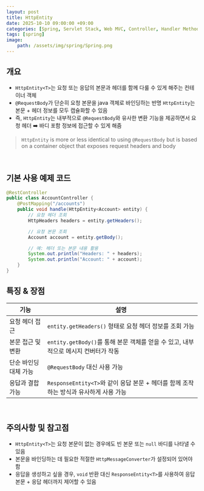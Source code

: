 ```yaml
---
layout: post
title: HttpEntity
date: 2025-10-10 09:00:00 +09:00
categories: [Spring, Servlet Stack, Web MVC, Controller, Handler Method]
tags: [spring]
image:
    path: /assets/img/spring/Spring.png
---
```


## 개요

- `HttpEntity<T>`는 요청 또는 응답의 본문과 헤더를 함께 다룰 수 있게 해주는 컨테이너 객체
- `@RequestBody`가 단순히 요청 본문을 java 객체로 바인딩하는 반명 `HttpEntity`는 본문 + 헤더 정보를 모두 캡슐화할 수 있음
- 즉, `HttpEntity`는 내부적으로 `@RequestBody`와 유사한 변환 기능을 제공하면서 요청 헤더 ➡️ 바디 포함 정보에 접근할 수 있게 해줌

> `HttpEntity` is more or less identical to using `@RequestBody` but is based on a container object that exposes request headers and body

<br>

## 기본 사용 예제 코드

```java
@RestController
public class AccountController {
    @PostMapping("/accounts")
    public void handle(HttpEntity<Account> entity) {
        // 요청 헤더 조회
        HttpHeaders headers = entity.getHeaders();

        // 요청 본문 조회
        Account account = entity.getBody();

        // 예: 헤더 또는 본문 내용 활용
        System.out.println("Headers: " + headers);
        System.out.println("Account: " + account);
    }
}
```

## 특징 & 장점

| 기능 | 설명 |
|---|---|
| 요청 헤더 접근 | `entity.getHeaders()` 형태로 요청 헤더 정보를 조회 가능 |
| 본문 접근 및 변환 | `entity.getBody()`를 통해 본문 객체를 얻을 수 있고, 내부적으로 메시지 컨버터가 작동 |
| 단순 바인딩 대체 가능 | `@RequestBody` 대신 사용 가능 |
| 응답과 결합 가능 | `ResponseEntity<T>`와 같이 응답 본문 + 헤더를 함께 조작하는 방식과 유사하게 사용 가능

<br>

## 주의사항 및 참고점

- `HttpEntity<T>`는 요청 본문이 없는 경우에도 빈 본문 또는 `null` 바디를 나타낼 수 있음
- 본문을 바인딩하는 데 필요한 적절한 `HttpMessageConverter`가 설정되어 있어야 함
- 응답을 생성하고 싶을 경우, `void` 반환 대신 `ResponseEntity<T>`를 사용하여 응답 본문 + 응답 헤더까지 제어할 수 있음
